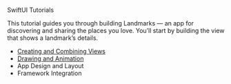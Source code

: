 SwiftUI Tutorials

This tutorial guides you through building Landmarks — an app for discovering and sharing the places you love. You’ll start by building the view that shows a landmark’s details.

* [Creating and Combining Views](https://developer.apple.com/tutorials/swiftui/creating-and-combining-views)
* [Drawing and Animation](https://developer.apple.com/tutorials/swiftui/drawing-paths-and-shapes)
* App Design and Layout
* Framework Integration
